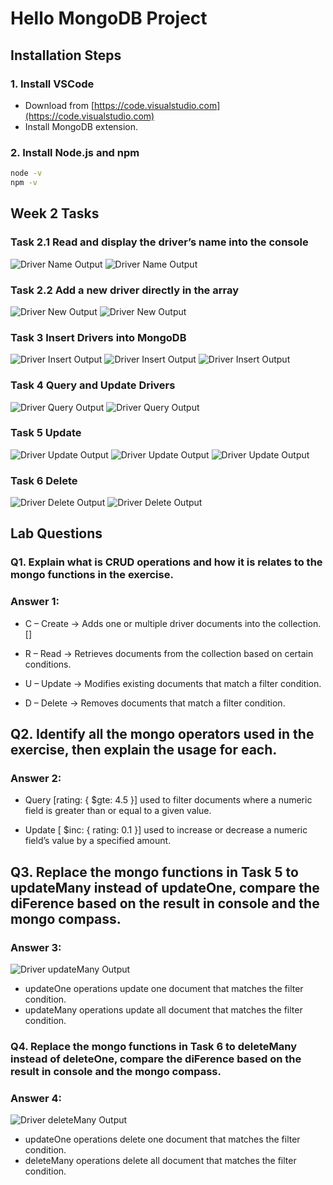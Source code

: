 # Hello MongoDB Project

## Installation Steps

### 1. Install VSCode
- Download from [https://code.visualstudio.com](https://code.visualstudio.com)
- Install MongoDB extension.

### 2. Install Node.js and npm
```bash
node -v
npm -v
```

## Week 2 Tasks

### Task 2.1 Read and display the driver’s name into the console
![Driver Name Output](./images/2.1a.png)
![Driver Name Output](./images/2.1b.png)


### Task 2.2 Add a new driver directly in the array
![Driver New Output](./images/2.2a.png)
![Driver New Output](./images/2.2a.png)


### Task 3 Insert Drivers into MongoDB
![Driver Insert Output](./images/3a.png)
![Driver Insert Output](./images/3b.png)
![Driver Insert Output](./images/3c.png)


### Task 4 Query and Update Drivers
![Driver Query Output](./images/4a.png)
![Driver Query Output](./images/4a.png)


### Task 5 Update
![Driver Update Output](./images/5a.png)
![Driver Update Output](./images/5b.png)
![Driver Update Output](./images/5c.png)


### Task 6 Delete
![Driver Delete Output](./images/6a.png)
![Driver Delete Output](./images/6b.png)


## Lab Questions

### Q1. Explain what is CRUD operations and how it is relates to the mongo functions in the exercise.

### Answer 1:
- C – Create → Adds one or multiple driver documents into the collection.
[]

- R – Read → Retrieves documents from the collection based on certain conditions.
- U – Update → Modifies existing documents that match a filter condition.
- D – Delete → Removes documents that match a filter condition.



## Q2. Identify all the mongo operators used in the exercise, then explain the usage for each.

### Answer 2:
- Query [rating: { $gte: 4.5 }] used to filter documents where a numeric field is greater than or equal to a given value.  

- Update [ $inc: { rating: 0.1 }] used to increase or decrease a numeric field’s value by a specified amount.




## Q3. Replace the mongo functions in Task 5 to updateMany instead of updateOne, compare the diFerence based on the result in console and the mongo compass.

### Answer 3:
![Driver updateMany Output](./images/updateMany.png)
- updateOne operations update one document that matches the filter condition.
- updateMany operations update all document that matches the filter condition.


### Q4. Replace the mongo functions in Task 6 to deleteMany instead of deleteOne, compare the diFerence based on the result in console and the mongo compass.

### Answer 4:
![Driver deleteMany Output](./images/deleteMany.png)
- updateOne operations delete one document that matches the filter condition.
- deleteMany operations delete all document that matches the filter condition.